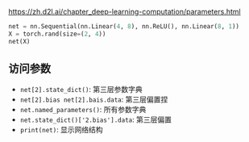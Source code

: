 https://zh.d2l.ai/chapter_deep-learning-computation/parameters.html
    
```py
net = nn.Sequential(nn.Linear(4, 8), nn.ReLU(), nn.Linear(8, 1))
X = torch.rand(size=(2, 4))
net(X)
```

## 访问参数

- `net[2].state_dict()`: 第三层参数字典
- `net[2].bias net[2].bais.data`: 第三层偏置捏
- `net.named_parameters()`: 所有参数字典
- `net.state_dict()['2.bias'].data`: 第三层偏置
- `print(net)`: 显示网络结构

